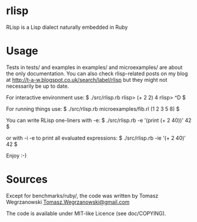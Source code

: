 rlisp
=====

RLisp is a Lisp dialect naturally embedded in Ruby

Usage
=====

Tests in tests/ and examples in examples/ and microexamples/ are about the only documentation.
You can also check rlisp-related posts on my blog at http://t-a-w.blogspot.co.uk/search/label/rlisp
but they might not necessarily be up to date.

For interactive environment use:
$ ./src/rlisp.rb
rlisp> (+ 2 2)
4
rlisp> ^D
$

For running things use:
$ ./src/rlisp.rb microexamples/fib.rl
(1 2 3 5 8)
$

You can write RLisp one-liners with -e:
$ ./src/rlisp.rb -e '(print (+ 2 40))'
42
$

or with -i -e to print all evaluated expressions:
$ ./src/rlisp.rb -ie '(+ 2 40)'
42
$

Enjoy :-)

Sources
=======

Except for benchmarks/ruby/, the code was written
by Tomasz Wegrzanowski <Tomasz.Wegrzanowski@gmail.com>

The code is available under MIT-like Licence (see doc/COPYING).
